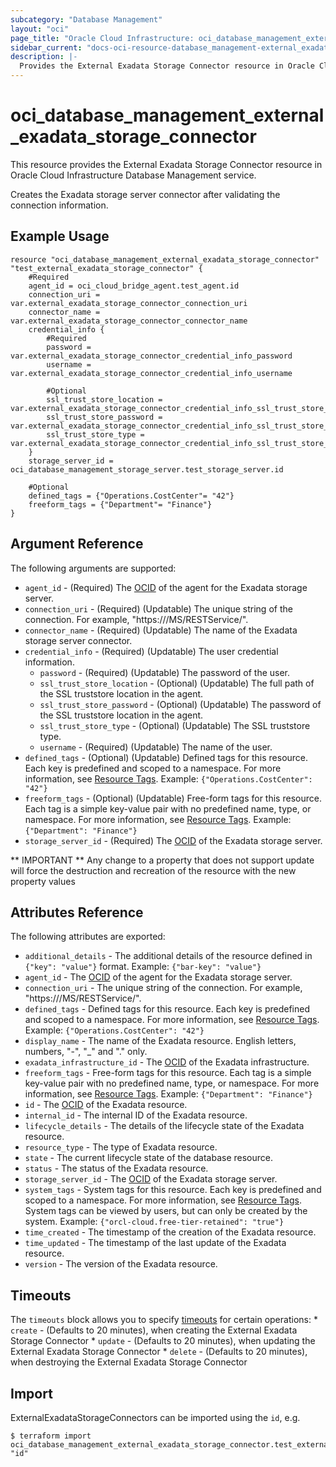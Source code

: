 ```yaml
---
subcategory: "Database Management"
layout: "oci"
page_title: "Oracle Cloud Infrastructure: oci_database_management_external_exadata_storage_connector"
sidebar_current: "docs-oci-resource-database_management-external_exadata_storage_connector"
description: |-
  Provides the External Exadata Storage Connector resource in Oracle Cloud Infrastructure Database Management service
---
```


# oci_database_management_external_exadata_storage_connector
This resource provides the External Exadata Storage Connector resource in Oracle Cloud Infrastructure Database Management service.

Creates the Exadata storage server connector after validating the connection information.


## Example Usage

```hcl
resource "oci_database_management_external_exadata_storage_connector" "test_external_exadata_storage_connector" {
	#Required
	agent_id = oci_cloud_bridge_agent.test_agent.id
	connection_uri = var.external_exadata_storage_connector_connection_uri
	connector_name = var.external_exadata_storage_connector_connector_name
	credential_info {
		#Required
		password = var.external_exadata_storage_connector_credential_info_password
		username = var.external_exadata_storage_connector_credential_info_username

		#Optional
		ssl_trust_store_location = var.external_exadata_storage_connector_credential_info_ssl_trust_store_location
		ssl_trust_store_password = var.external_exadata_storage_connector_credential_info_ssl_trust_store_password
		ssl_trust_store_type = var.external_exadata_storage_connector_credential_info_ssl_trust_store_type
	}
	storage_server_id = oci_database_management_storage_server.test_storage_server.id

	#Optional
	defined_tags = {"Operations.CostCenter"= "42"}
	freeform_tags = {"Department"= "Finance"}
}
```

## Argument Reference

The following arguments are supported:

* `agent_id` - (Required) The [OCID](https://docs.cloud.oracle.com/iaas/Content/General/Concepts/identifiers.htm) of the agent for the Exadata storage server.
* `connection_uri` - (Required) (Updatable) The unique string of the connection. For example, "https://<storage-server-name>/MS/RESTService/".
* `connector_name` - (Required) (Updatable) The name of the Exadata storage server connector.
* `credential_info` - (Required) (Updatable) The user credential information.
	* `password` - (Required) (Updatable) The password of the user.
	* `ssl_trust_store_location` - (Optional) (Updatable) The full path of the SSL truststore location in the agent.
	* `ssl_trust_store_password` - (Optional) (Updatable) The password of the SSL truststore location in the agent.
	* `ssl_trust_store_type` - (Optional) (Updatable) The SSL truststore type.
	* `username` - (Required) (Updatable) The name of the user.
* `defined_tags` - (Optional) (Updatable) Defined tags for this resource. Each key is predefined and scoped to a namespace. For more information, see [Resource Tags](https://docs.cloud.oracle.com/iaas/Content/General/Concepts/resourcetags.htm). Example: `{"Operations.CostCenter": "42"}` 
* `freeform_tags` - (Optional) (Updatable) Free-form tags for this resource. Each tag is a simple key-value pair with no predefined name, type, or namespace. For more information, see [Resource Tags](https://docs.cloud.oracle.com/iaas/Content/General/Concepts/resourcetags.htm). Example: `{"Department": "Finance"}` 
* `storage_server_id` - (Required) The [OCID](https://docs.cloud.oracle.com/iaas/Content/General/Concepts/identifiers.htm) of the Exadata storage server.


** IMPORTANT **
Any change to a property that does not support update will force the destruction and recreation of the resource with the new property values

## Attributes Reference

The following attributes are exported:

* `additional_details` - The additional details of the resource defined in `{"key": "value"}` format. Example: `{"bar-key": "value"}` 
* `agent_id` - The [OCID](https://docs.cloud.oracle.com/iaas/Content/General/Concepts/identifiers.htm) of the agent for the Exadata storage server.
* `connection_uri` - The unique string of the connection. For example, "https://<storage-server-name>/MS/RESTService/".
* `defined_tags` - Defined tags for this resource. Each key is predefined and scoped to a namespace. For more information, see [Resource Tags](https://docs.cloud.oracle.com/iaas/Content/General/Concepts/resourcetags.htm). Example: `{"Operations.CostCenter": "42"}` 
* `display_name` - The name of the Exadata resource. English letters, numbers, "-", "_" and "." only.
* `exadata_infrastructure_id` - The [OCID](https://docs.cloud.oracle.com/iaas/Content/General/Concepts/identifiers.htm) of the Exadata infrastructure.
* `freeform_tags` - Free-form tags for this resource. Each tag is a simple key-value pair with no predefined name, type, or namespace. For more information, see [Resource Tags](https://docs.cloud.oracle.com/iaas/Content/General/Concepts/resourcetags.htm). Example: `{"Department": "Finance"}` 
* `id` - The [OCID](https://docs.cloud.oracle.com/iaas/Content/General/Concepts/identifiers.htm) of the Exadata resource.
* `internal_id` - The internal ID of the Exadata resource.
* `lifecycle_details` - The details of the lifecycle state of the Exadata resource.
* `resource_type` - The type of Exadata resource.
* `state` - The current lifecycle state of the database resource.
* `status` - The status of the Exadata resource.
* `storage_server_id` - The [OCID](https://docs.cloud.oracle.com/iaas/Content/General/Concepts/identifiers.htm) of the Exadata storage server.
* `system_tags` - System tags for this resource. Each key is predefined and scoped to a namespace. For more information, see [Resource Tags](https://docs.cloud.oracle.com/iaas/Content/General/Concepts/resourcetags.htm). System tags can be viewed by users, but can only be created by the system.  Example: `{"orcl-cloud.free-tier-retained": "true"}` 
* `time_created` - The timestamp of the creation of the Exadata resource.
* `time_updated` - The timestamp of the last update of the Exadata resource.
* `version` - The version of the Exadata resource.

## Timeouts

The `timeouts` block allows you to specify [timeouts](https://registry.terraform.io/providers/oracle/oci/latest/docs/guides/changing_timeouts) for certain operations:
	* `create` - (Defaults to 20 minutes), when creating the External Exadata Storage Connector
	* `update` - (Defaults to 20 minutes), when updating the External Exadata Storage Connector
	* `delete` - (Defaults to 20 minutes), when destroying the External Exadata Storage Connector


## Import

ExternalExadataStorageConnectors can be imported using the `id`, e.g.

```
$ terraform import oci_database_management_external_exadata_storage_connector.test_external_exadata_storage_connector "id"
```

